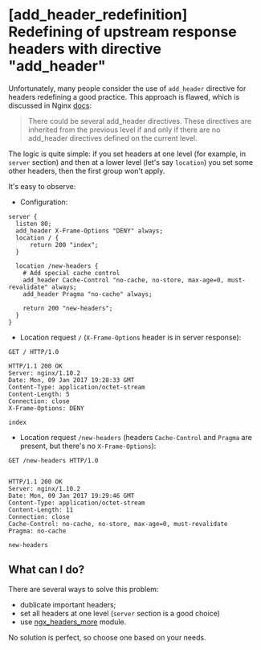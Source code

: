 # [add_header_redefinition] Redefining of upstream response headers with directive "add_header"

Unfortunately, many people consider the use of `add_header` directive for headers redefining a good practice.
This approach is flawed, which is discussed in Nginx [docs](http://nginx.org/ru/docs/http/ngx_http_headers_module.html#add_header):
> There could be several add_header directives. These directives are inherited from the previous level if and only if there are no add_header directives defined on the current level.

The logic is quite simple: if you set headers at one level (for example, in `server` section) and then at a lower level (let's say `location`) you set some other headers, then the first group won't apply.

It's easy to observe:
  - Configuration:
```nginx
server {
  listen 80;
  add_header X-Frame-Options "DENY" always;
  location / {
      return 200 "index";
  }

  location /new-headers {
    # Add special cache control
    add_header Cache-Control "no-cache, no-store, max-age=0, must-revalidate" always;
    add_header Pragma "no-cache" always;

    return 200 "new-headers";
  }
}
```
  - Location request `/` (`X-Frame-Options` header is in server response):
```http
GET / HTTP/1.0

HTTP/1.1 200 OK
Server: nginx/1.10.2
Date: Mon, 09 Jan 2017 19:28:33 GMT
Content-Type: application/octet-stream
Content-Length: 5
Connection: close
X-Frame-Options: DENY

index
```
  - Location request `/new-headers` (headers `Cache-Control` and `Pragma` are present, but there's no `X-Frame-Options`):
```http
GET /new-headers HTTP/1.0


HTTP/1.1 200 OK
Server: nginx/1.10.2
Date: Mon, 09 Jan 2017 19:29:46 GMT
Content-Type: application/octet-stream
Content-Length: 11
Connection: close
Cache-Control: no-cache, no-store, max-age=0, must-revalidate
Pragma: no-cache

new-headers
```

## What can I do?
There are several ways to solve this problem:
 - dublicate important headers;
 - set all headers at one level (`server` section is a good choice)
 - use [ngx_headers_more](https://www.nginx.com/resources/wiki/modules/headers_more/) module.

No solution is perfect, so choose one based on your needs.